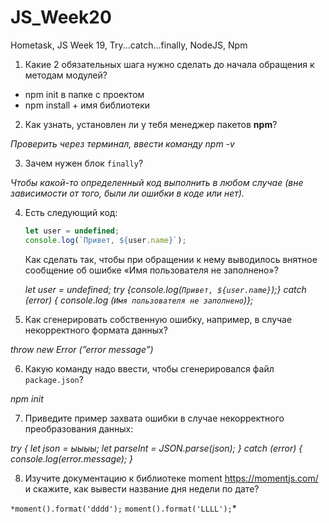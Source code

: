 # JS_Week20
Hometask, JS Week 19, Try...catch...finally, NodeJS, Npm

1. Какие 2 обязательных шага нужно сделать до начала обращения к методам модулей?

- npm init в папке с проектом
- npm install + имя библиотеки


2. Как узнать, установлен ли у тебя менеджер пакетов **npm**?

*Проверить через терминал, ввести команду npm -v*

3. Зачем нужен блок `finally`? 

*Чтобы какой-то определенный код выполнить в любом случае (вне зависимости от того, были ли ошибки в коде или нет).*

4. Есть следующий код:
    
    ```jsx
    let user = undefined;
    console.log(`Привет, ${user.name}`);
    ```
    
    Как сделать так, чтобы при обращении к нему выводилось внятное сообщение об ошибке «‎Имя пользователя не заполнено»?
    
    *let user = undefined;
    try {console.log(`Привет, ${user.name}`);}
    catch (error) {
    console.log (`‎Имя пользователя не заполнено`)};*
    
5. Как сгенерировать собственную ошибку, например, в случае некорректного формата данных?

*throw new Error (”error message”)*

6. Какую команду надо ввести, чтобы сгенерировался файл `package.json`?

*npm init* 

7. Приведите пример захвата ошибки в случае некорректного преобразования данных:


*try {
let json = ыыыы;
let parseInt = JSON.parse(json);
}
catch (error) {
console.log(error.message);
}*

8. Изучите документацию к библиотеке moment https://momentjs.com/ и скажите, как вывести название дня недели по дате?

`*moment().format('dddd');`
`moment().format('LLLL');`*
